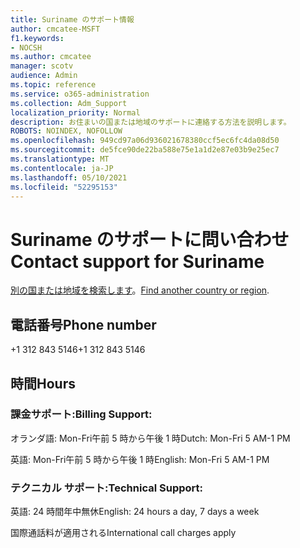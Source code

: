 ```yaml
---
title: Suriname のサポート情報
author: cmcatee-MSFT
f1.keywords:
- NOCSH
ms.author: cmcatee
manager: scotv
audience: Admin
ms.topic: reference
ms.service: o365-administration
ms.collection: Adm_Support
localization_priority: Normal
description: お住まいの国または地域のサポートに連絡する方法を説明します。
ROBOTS: NOINDEX, NOFOLLOW
ms.openlocfilehash: 949cd97a06d936021678380ccf5ec6fc4da08d50
ms.sourcegitcommit: de5fce90de22ba588e75e1a1d2e87e03b9e25ec7
ms.translationtype: MT
ms.contentlocale: ja-JP
ms.lasthandoff: 05/10/2021
ms.locfileid: "52295153"
---
```

# <a name="contact-support-for-suriname"></a><span data-ttu-id="0f2a5-103">Suriname のサポートに問い合わせ</span><span class="sxs-lookup"><span data-stu-id="0f2a5-103">Contact support for Suriname</span></span>

<span data-ttu-id="0f2a5-104">[別の国または地域を検索します](../../business-video/get-help-support.md)。</span><span class="sxs-lookup"><span data-stu-id="0f2a5-104">[Find another country or region](../../business-video/get-help-support.md).</span></span>

## <a name="phone-number"></a><span data-ttu-id="0f2a5-105">電話番号</span><span class="sxs-lookup"><span data-stu-id="0f2a5-105">Phone number</span></span>
<span data-ttu-id="0f2a5-106">+1 312 843 5146</span><span class="sxs-lookup"><span data-stu-id="0f2a5-106">+1 312 843 5146</span></span>

## <a name="hours"></a><span data-ttu-id="0f2a5-107">時間</span><span class="sxs-lookup"><span data-stu-id="0f2a5-107">Hours</span></span>
### <a name="billing-support"></a><span data-ttu-id="0f2a5-108">課金サポート:</span><span class="sxs-lookup"><span data-stu-id="0f2a5-108">Billing Support:</span></span>

<span data-ttu-id="0f2a5-109">オランダ語: Mon-Fri午前 5 時から午後 1 時</span><span class="sxs-lookup"><span data-stu-id="0f2a5-109">Dutch: Mon-Fri 5 AM-1 PM</span></span>

<span data-ttu-id="0f2a5-110">英語: Mon-Fri午前 5 時から午後 1 時</span><span class="sxs-lookup"><span data-stu-id="0f2a5-110">English: Mon-Fri 5 AM-1 PM</span></span>

### <a name="technical-support"></a><span data-ttu-id="0f2a5-111">テクニカル サポート:</span><span class="sxs-lookup"><span data-stu-id="0f2a5-111">Technical Support:</span></span>

<span data-ttu-id="0f2a5-112">英語: 24 時間年中無休</span><span class="sxs-lookup"><span data-stu-id="0f2a5-112">English: 24 hours a day, 7 days a week</span></span>

<span data-ttu-id="0f2a5-113">国際通話料が適用される</span><span class="sxs-lookup"><span data-stu-id="0f2a5-113">International call charges apply</span></span>
